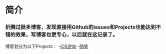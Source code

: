 # 简介
### 折腾过挺多博客，发现直接用Github的issues和Projects也能达到不错的效果，写博客也更专心，以后就在这记录了。
博客划分为以下Projects：
-[iOS逆向](https://github.com/LeonQi0317/LeonQi0317.github.io/projects/1)
-[随笔](https://github.com/LeonQi0317/LeonQi0317.github.io/projects/2)